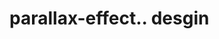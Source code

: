 # parallax-effect.. desgin                                                                                                                                                                                                                                                                                                                                                                                                      
